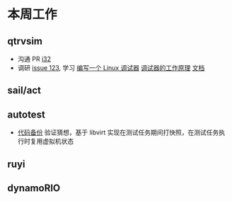 # 本周工作

## qtrvsim

- 沟通 PR [i32](https://github.com/cvut/qtrvsim/pull/132)
- 调研 [issue 123](https://github.com/cvut/qtrvsim/issues/123), 学习 [编写一个 Linux 调试器](https://blog.tartanllama.xyz/writing-a-linux-debugger-setup/) [调试器的工作原理](https://eli.thegreenplace.net/2011/01/27/how-debuggers-work-part-2-breakpoints) [文档](https://github.com/trdthg/plct/blob/main/outcome/202405_week4/README.md)

## sail/act

## autotest

- [代码备份](https://github.com/trdthg/plct/blob/main/outcome/202405_week4/bak.py) 验证猜想，基于 libvirt 实现在测试任务期间打快照，在测试任务执行时复用虚拟机状态

## ruyi

## dynamoRIO
